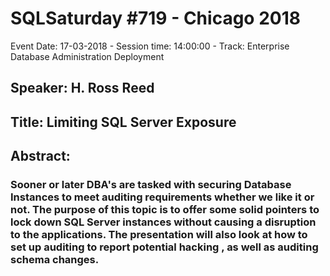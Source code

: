 # SQLSaturday #719 - Chicago 2018
Event Date: 17-03-2018 - Session time: 14:00:00 - Track: Enterprise Database Administration  Deployment
## Speaker: H. Ross Reed
## Title: Limiting SQL Server Exposure
## Abstract:
### Sooner or later DBA's are tasked with securing Database Instances to meet auditing requirements whether we like it or not.  The purpose of this topic is to offer some solid pointers to lock down SQL Server instances without causing a disruption to the applications.  The presentation will also look at how to set up auditing to report potential hacking , as well as auditing schema changes.
